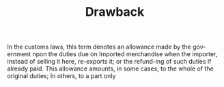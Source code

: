 ---
title: Drawback
letter: D
permalink: "/definitions/bld-drawback.html"
body: In the customs laws, thls term denotes an allowance made by the gov-ernment
  npon the duties due on Imported merchandise when the importer, instead of selling
  it here, re-exports it; or the refund-ing of such duties lf already paid. This allowance
  amounts, in some cases, to the whole of the original duties; In others, to a part
  only
published_at: '2018-07-07'
source: Black's Law Dictionary 2nd Ed (1910)
layout: post
---